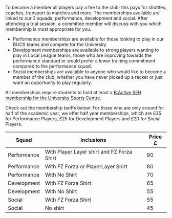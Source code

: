 To become a member all players pay a fee to the club; this pays for shuttles, coaches, transport to matches and more. The memberships available are linked to our 3 squads; performance, development and social. After attending a trial session, a committee member will discuss with you which membership is most appropriate for you.

- Performance memberships are available for those looking to play in our BUCS teams and compete for the University.
- Development memberships are available to strong players wanting to play in Local League teams, those who are improving towards the performance standard or would prefer a lower training commitment compared to the performance squad.
- Social memberships are available to anyone who would like to become a member of the club, whether you have never picked up a racket or just want an opportunity to play regularly.

All memberships require students to hold at least a [B:Active SEH membership for the University Sports Centre](http://www.bristol.ac.uk/sport/memberships/student/).

Check out the membership tariffs below: For those who are only around for half of the academic year, we offer half year memberships, which are £35 for Performance Players, £25 for Development Players and £20 for Social Players.

Squad | Inclusions | Price £
--- | --- | ---
Performance | With Player Layer shirt and FZ Forza Shirt | 90
Performance | With FZ Forza or PlayerLayer Shirt | 80
Performance | With No Shirt | 70
Development | With FZ Forza Shirt | 65
Development | With No Shirt | 55
Social | With FZ Forza Shirt | 55
Social | No shirt | 45
